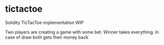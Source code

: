 # tictactoe

Solidity TicTacToe implementation WIP

Two players are creating a game with some bet. Winner takes everything. 
In case of draw both gets their money back
